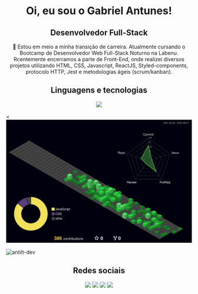 <h1 align="center"> Oi, eu sou o Gabriel Antunes!  </h1>
<h2 align="center"> Desenvolvedor Full-Stack </h2>

  <p align="center">🌱 Estou em meio a minha transição de carreira. Atualmente cursando o Bootcamp de Desenvolvedor Web Full-Stack Noturno na Labenu. Rcentemente encerramos a parte de Front-End, onde realizei diversos projetos utilizando HTML, CSS, Javascript, ReactJS, Styled-components, protocolo HTTP, Jest e metodologias ágeis (scrum/kanban).  </p>
  
  <h2 align="center">Linguagens e tecnologias</h2>
   <p align="center">
  <a href="https://skillicons.dev">
    <img src="https://skillicons.dev/icons?i=html,css,js,react,ts,nodejs,express,jest,mysql,styledcomponents,git&theme=light" />
  </a>
</p>
   

<![](./profile-3d-contrib/profile-night-green.svg)

 
   

<p align="left"> <img src="https://komarev.com/ghpvc/?username=antilt-dev&label=Profile%20views&color=0e75b6&style=flat" alt="antilt-dev" /> </p>


  
  
 <h2 align="center">Redes sociais</h2>
<div align="center"> 
  <a href="https://www.youtube.com/channel/UC57iOAots4eIxpA7EVKvnPA" target="_blank"><img src="https://img.shields.io/badge/YouTube-FF0000?style=for-the-badge&logo=youtube&logoColor=white" target="_blank"></a>
  <a href="https://www.instagram.com/antunes_gg/" target="_blank"><img src="https://img.shields.io/badge/-Instagram-%23E4405F?style=for-the-badge&logo=instagram&logoColor=white" target="_blank"></a>
  <a href = "mailto:dev.gabriel.antunes@gmail.com"><img src="https://img.shields.io/badge/-Gmail-%23333?style=for-the-badge&logo=gmail&logoColor=white" target="_blank"></a>
  <a href="https://www.linkedin.com/in/gabriel-antunes-dev/" target="_blank"><img src="https://img.shields.io/badge/-LinkedIn-%230077B5?style=for-the-badge&logo=linkedin&logoColor=white" target="_blank"></a> 
 
</div>
   



